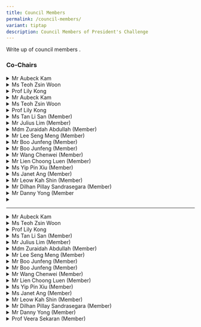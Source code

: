 ```yaml
---
title: Council Members
permalink: /council-members/
variant: tiptap
description: Council Members of President's Challenge
---
```

<p>Write up of council members .</p>
<h3><strong>Co-Chairs</strong></h3>
<div data-type="detailGroup" class="isomer-accordion isomer-accordion-white">
<details class="isomer-details">
<summary>Mr Aubeck Kam</summary>
<div data-type="detailsContent" class="isomer-details-content">
<p></p>
<div class="isomer-image-wrapper">
<img style="width: 100%" height="auto" width="100%" alt="Mr Aubeck Kam" src="/images/Council Members/Aubeck_Kam.jpg">
</div>
<p><em>Permanent Secretary, Ministry of Social and Family Development</em>
<br>Mr Aubeck Kam is currently serving as Permanent Secretary in the Ministry
of Social and Family Development and for Home Affairs Development, as well
as Chairman of HTX. With a career spanning over three decades, Kam has
held leadership positions across various government agencies, including
the Singapore Police Force, Ministry of Manpower, Media Development Authority,
and Ministry of Communications and Information.</p>
<p>His educational background includes a law degree from King's College London
and a Master in Public Management from the Lee Kuan Yew School of Public
Policy. Kam's diverse experience reflects his adaptability and expertise
in managing multiple aspects of Singapore's public service.</p>
</div>
</details>
<details class="isomer-details">
<summary>Ms Teoh Zsin Woon</summary>
<div data-type="detailsContent" class="isomer-details-content">
<p></p>
<div class="isomer-image-wrapper">
<img style="width: 100%" height="auto" width="100%" alt="Ms Teoh Zsin Woon" src="/images/Council Members/Teoh_Zsin_Woon.jpg">
</div>
<p><em>Permanent Secretary, Ministry of Culture, Community and Youth</em>
</p>
<p>Ms Teoh Zsin Woon is the current Permanent Secretary in Singapore's Ministry
of Culture, Community and Youth. She previously held similar roles in the
Public Service Division and Ministry of National Development, where she
focused on public sector transformation, workforce development, and housing
issues.</p>
<p>With a diverse career spanning multiple government ministries and agencies,
Teoh has accumulated extensive experience in various aspects of Singapore's
public service, contributing to policy development and implementation across
different sectors.</p>
</div>
</details>
<details class="isomer-details">
<summary>Prof Lily Kong</summary>
<div data-type="detailsContent" class="isomer-details-content">
<p></p>
<div class="isomer-image-wrapper">
<img style="width: 100%" height="auto" width="100%" alt="Prof Lily Kong" src="/images/Council Members/Lily_Kong.jpg">
</div>
<p><em>President, Singapore Management University</em>
</p>
<p>Professor Lily Kong is the current President of Singapore Management University,
making history as the first Singaporean and first woman to hold this position
in any Singaporean university. An internationally acclaimed researcher
in geography and urban studies, she has received numerous prestigious awards
for her work on Asian cities, social and cultural change, and religious
relations.</p>
<p>Professor Kong's expertise spans various topics including urban transformation,
cultural policy, creative economies, and social cohesion. Her influential
research and leadership have established her as a prominent figure in academia,
with global recognition placing her among the top 1% of scientists in her
field.</p>
</div>
</details>
</div>
<div data-type="detailGroup" class="isomer-accordion isomer-accordion-white">
<details class="isomer-details">
<summary>Mr Aubeck Kam</summary>
<div data-type="detailsContent" class="isomer-details-content">
<p></p>
<div class="isomer-image-wrapper">
<img style="width: 100%" height="auto" width="100%" alt="Mr Aubeck Kam" src="/images/Council Members/Aubeck_Kam.jpg">
</div>
<p><em>Permanent Secretary, Ministry of Social and Family Development</em>
</p>
<p></p>
<p>Mr Aubeck Kam is currently serving as Permanent Secretary in the Ministry
of Social and Family Development and for Home Affairs Development, as well
as Chairman of HTX. With a career spanning over three decades, Kam has
held leadership positions across various government agencies, including
the Singapore Police Force, Ministry of Manpower, Media Development Authority,
and Ministry of Communications and Information.</p>
<p>His educational background includes a law degree from King's College London
and a Master in Public Management from the Lee Kuan Yew School of Public
Policy. Kam's diverse experience reflects his adaptability and expertise
in managing multiple aspects of Singapore's public service.</p>
</div>
</details>
<details class="isomer-details">
<summary>Ms Teoh Zsin Woon</summary>
<div data-type="detailsContent" class="isomer-details-content">
<p></p>
<div class="isomer-image-wrapper">
<img style="width: 100%" height="auto" width="100%" alt="Ms Teoh Zsin Woon" src="/images/Council Members/Teoh_Zsin_Woon.jpg">
</div>
<p><em>Permanent Secretary, Ministry of Culture, Community and Youth</em>
</p>
<p>Ms Teoh Zsin Woon is the current Permanent Secretary in Singapore's Ministry
of Culture, Community and Youth. She previously held similar roles in the
Public Service Division and Ministry of National Development, where she
focused on public sector transformation, workforce development, and housing
issues.</p>
<p>With a diverse career spanning multiple government ministries and agencies,
Teoh has accumulated extensive experience in various aspects of Singapore's
public service, contributing to policy development and implementation across
different sectors.</p>
</div>
</details>
<details class="isomer-details">
<summary>Prof Lily Kong</summary>
<div data-type="detailsContent" class="isomer-details-content">
<p></p>
</div>
</details>
<details class="isomer-details">
<summary>Ms Tan Li San (Member)</summary>
<div data-type="detailsContent" class="isomer-details-content">
<p></p>
<div class="isomer-image-wrapper">
<img style="width: 100%" height="auto" width="100%" alt="" src="/images/Council Members/CEO_Tan_Li_San_new.jpg">
</div>
<p><em>Chief Executive Officer, NCSS</em>
<br>Ms Tan Li San, the current CEO of NCSS (National Council of Social Service),
brings a wealth of experience from her diverse career across multiple government
agencies in Singapore. Her commitment to social services is evident through
her past and present board memberships in various charitable organisations.
With a strong educational background in engineering and management from
prestigious US universities, Ms Tan's expertise and dedication were acknowledged
with the Public Administration Medal (Silver) in 2020. Her leadership at
NCSS combines her extensive public sector experience with a passion for
social service.</p>
</div>
</details>
<details class="isomer-details">
<summary>Mr Julius Lim (Member)</summary>
<div data-type="detailsContent" class="isomer-details-content">
<p></p>
</div>
</details>
<details class="isomer-details">
<summary>Mdm Zuraidah Abdullah (Member)</summary>
<div data-type="detailsContent" class="isomer-details-content">
<p></p>
</div>
</details>
<details class="isomer-details">
<summary>Mr Lee Seng Meng (Member)</summary>
<div data-type="detailsContent" class="isomer-details-content">
<p></p>
</div>
</details>
<details class="isomer-details">
<summary>Mr Boo Junfeng (Member)</summary>
<div data-type="detailsContent" class="isomer-details-content">
<p></p>
</div>
</details>
<details class="isomer-details">
<summary>Mr Boo Junfeng (Member)</summary>
<div data-type="detailsContent" class="isomer-details-content">
<p></p>
</div>
</details>
<details class="isomer-details">
<summary>Mr Wang Chenwei (Member)</summary>
<div data-type="detailsContent" class="isomer-details-content">
<p></p>
</div>
</details>
<details class="isomer-details">
<summary>Mr Lien Choong Luen (Member)</summary>
<div data-type="detailsContent" class="isomer-details-content">
<p></p>
</div>
</details>
<details class="isomer-details">
<summary>Ms Yip Pin Xiu (Member)</summary>
<div data-type="detailsContent" class="isomer-details-content">
<p></p>
</div>
</details>
<details class="isomer-details">
<summary>Ms Janet Ang (Member)</summary>
<div data-type="detailsContent" class="isomer-details-content">
<p></p>
</div>
</details>
<details class="isomer-details">
<summary>Mr Leow Kah Shin (Member)</summary>
<div data-type="detailsContent" class="isomer-details-content">
<p></p>
</div>
</details>
<details class="isomer-details">
<summary>Mr Dilhan Pillay Sandrasegara (Member)</summary>
<div data-type="detailsContent" class="isomer-details-content">
<p></p>
</div>
</details>
<details class="isomer-details">
<summary>Mr Danny Yong (Member</summary>
<div data-type="detailsContent" class="isomer-details-content">
<p></p>
</div>
</details>
<details class="isomer-details">
<summary></summary>
<div data-type="detailsContent" class="isomer-details-content">
<p></p>
</div>
</details>
</div>
<p></p>
<p></p>
<hr>
<div data-type="detailGroup" class="isomer-accordion isomer-accordion-white">
<details class="isomer-details">
<summary>Mr Aubeck Kam</summary>
<div data-type="detailsContent" class="isomer-details-content">
<p></p>
<p></p>
</div>
</details>
<details class="isomer-details">
<summary>Ms Teoh Zsin Woon</summary>
<div data-type="detailsContent" class="isomer-details-content">
<p></p>
<p></p>
</div>
</details>
<details class="isomer-details">
<summary>Prof Lily Kong</summary>
<div data-type="detailsContent" class="isomer-details-content">
<p></p>
</div>
</details>
<details class="isomer-details">
<summary>Ms Tan Li San (Member)</summary>
<div data-type="detailsContent" class="isomer-details-content">
<p></p>
<div class="isomer-image-wrapper">
<img style="width: 100%" height="auto" width="100%" alt="" src="/images/Council Members/CEO_Tan_Li_San_new.jpg">
</div>
<p><em>Chief Executive Officer, NCSS</em>
<br>Ms Tan Li San, the current CEO of NCSS (National Council of Social Service),
brings a wealth of experience from her diverse career across multiple government
agencies in Singapore. Her commitment to social services is evident through
her past and present board memberships in various charitable organisations.
With a strong educational background in engineering and management from
prestigious US universities, Ms Tan's expertise and dedication were acknowledged
with the Public Administration Medal (Silver) in 2020. Her leadership at
NCSS combines her extensive public sector experience with a passion for
social service.</p>
</div>
</details>
<details class="isomer-details">
<summary>Mr Julius Lim (Member)</summary>
<div data-type="detailsContent" class="isomer-details-content">
<p></p>
</div>
</details>
<details class="isomer-details">
<summary>Mdm Zuraidah Abdullah (Member)</summary>
<div data-type="detailsContent" class="isomer-details-content">
<p></p>
</div>
</details>
<details class="isomer-details">
<summary>Mr Lee Seng Meng (Member)</summary>
<div data-type="detailsContent" class="isomer-details-content">
<p></p>
</div>
</details>
<details class="isomer-details">
<summary>Mr Boo Junfeng (Member)</summary>
<div data-type="detailsContent" class="isomer-details-content">
<p></p>
</div>
</details>
<details class="isomer-details">
<summary>Mr Boo Junfeng (Member)</summary>
<div data-type="detailsContent" class="isomer-details-content">
<p></p>
</div>
</details>
<details class="isomer-details">
<summary>Mr Wang Chenwei (Member)</summary>
<div data-type="detailsContent" class="isomer-details-content">
<p></p>
</div>
</details>
<details class="isomer-details">
<summary>Mr Lien Choong Luen (Member)</summary>
<div data-type="detailsContent" class="isomer-details-content">
<p></p>
</div>
</details>
<details class="isomer-details">
<summary>Ms Yip Pin Xiu (Member)</summary>
<div data-type="detailsContent" class="isomer-details-content">
<p></p>
</div>
</details>
<details class="isomer-details">
<summary>Ms Janet Ang (Member)</summary>
<div data-type="detailsContent" class="isomer-details-content">
<p></p>
</div>
</details>
<details class="isomer-details">
<summary>Mr Leow Kah Shin (Member)</summary>
<div data-type="detailsContent" class="isomer-details-content">
<p></p>
</div>
</details>
<details class="isomer-details">
<summary>Mr Dilhan Pillay Sandrasegara (Member)</summary>
<div data-type="detailsContent" class="isomer-details-content">
<p></p>
</div>
</details>
<details class="isomer-details">
<summary>Mr Danny Yong (Member)</summary>
<div data-type="detailsContent" class="isomer-details-content">
<p></p>
</div>
</details>
<details class="isomer-details">
<summary>Prof Veera Sekaran (Member)</summary>
<div data-type="detailsContent" class="isomer-details-content">
<p></p>
</div>
</details>
</div>
<p></p>
